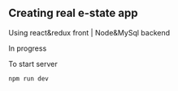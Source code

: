 ## Creating real e-state app

Using react&redux front | Node&MySql backend

In progress

To start server

```
npm run dev
```
